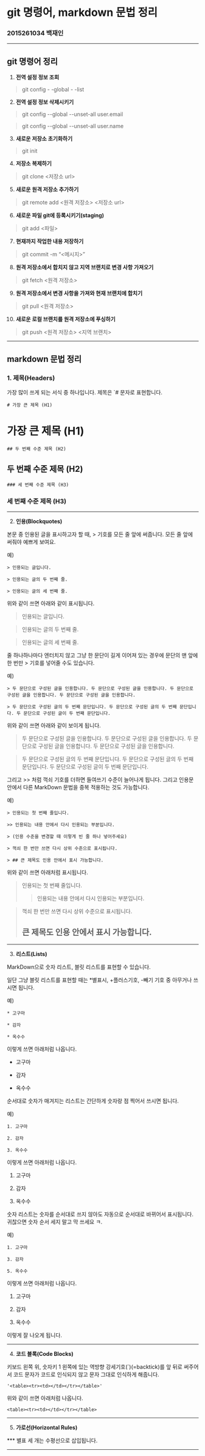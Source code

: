 # git 명령어, markdown 문법 정리
### 2015261034 백재인
***
## git 명령어 정리
1. **전역 설정 정보 조회**
> git config - -global - -list
2. **전역 설정 정보 삭제시키기**
> git config --global --unset-all user.email

> git config --global --unset-all user.name
3. **새로운 저장소 초기화하기**
> git init
4. **저장소 복제하기**
> git clone <저장소 url>
5. **새로운 원격 저장소 추가하기**
> git remote add <원격 저장소> <저장소 url>
6. **새로운 파일 git에 등록시키기(staging)**
> git add <파일>
7. **현재까지 작업한 내용 저장하기**
> git commit -m “<메시지>”
8. **원격 저장소에서 합치지 않고 지역 브랜치로 변경 사항 가져오기**
> git fetch <원격 저장소>
9. **원격 저장소에서 변경 사항을 가져와 현재 브랜치에 합치기**
> git pull <원격 저장소>
10. **새로운 로컬 브랜치를 원격 저장소에 푸싱하기**
> git push <원격 저장소> <지역 브랜치>
***
## markdown 문법 정리
### 1. **제목(Headers)**

가장 많이 쓰게 되는 서식 중 하나입니다. 제목은 `# 문자로 표현합니다.

`# 가장 큰 제목 (H1)`
# 가장 큰 제목 (H1)
`## 두 번째 수준 제목 (H2)`
## 두 번째 수준 제목 (H2)
`### 세 번째 수준 제목 (H3)`
### 세 번째 수준 제목 (H3)
***
2. **인용(Blockquotes)**

본문 중 인용된 글을 표시하고자 할 때, > 기호를 모든 줄 앞에 써줍니다. 모든 줄 앞에 써줘야 예쁘게 보여요.

예)

`> 인용되는 글입니다.`

`> 인용되는 글의 두 번째 줄.`

`> 인용되는 글의 세 번째 줄.`

위와 같이 쓰면 아래와 같이 표시됩니다.

> 인용되는 글입니다.

> 인용되는 글의 두 번째 줄.

> 인용되는 글의 세 번째 줄.

줄 하나하나마다 엔터치지 않고 그냥 한 문단이 길게 이어져 있는 경우에 문단의 맨 앞에 한 번만 > 기호를 넣어줄 수도 있습니다.

예)

`> 두 문단으로 구성된 글을 인용합니다. 두 문단으로 구성된 글을 인용합니다. 두 문단으로 구성된 글을 인용합니다. 두 문단으로 구성된 글을 인용합니다.`

`> 두 문단으로 구성된 글의 두 번째 문단입니다. 두 문단으로 구성된 글의 두 번째 문단입니다. 두 문단으로 구성된 글이 두 번째 문단입니다.`

위와 같이 쓰면 아래와 같이 보이게 됩니다.

> 두 문단으로 구성된 글을 인용합니다. 두 문단으로 구성된 글을 인용합니다. 두 문단으로 구성된 글을 인용합니다. 두 문단으로 구성된 글을 인용합니다.

> 두 문단으로 구성된 글의 두 번째 문단입니다. 두 문단으로 구성된 글의 두 번째 문단입니다. 두 문단으로 구성된 글이 두 번째 문단입니다.

그리고 >> 처럼 꺽쇠 기호를 더하면 들여쓰기 수준이 늘어나게 됩니다. 그리고 인용문 안에서 다른 MarkDown 문법을 중복 적용하는 것도 가능합니다.

예)

`> 인용되는 첫 번째 줄입니다.`

`>> 인용되는 내용 안에서 다시 인용되는 부분입니다.`

`> (인용 수준을 변경할 때 이렇게 빈 줄 하나 넣어주세요)`

`> 꺽쇠 한 번만 쓰면 다시 상위 수준으로 표시됩니다.`

`> ## 큰 제목도 인용 안에서 표시 가능합니다.`

위와 같이 쓰면 아래처럼 표시됩니다.

> 인용되는 첫 번째 줄입니다.
>> 인용되는 내용 안에서 다시 인용되는 부분입니다.

> 꺽쇠 한 번만 쓰면 다시 상위 수준으로 표시됩니다.
> ## 큰 제목도 인용 안에서 표시 가능합니다.
***
3. **리스트(Lists)**

MarkDown으로 숫자 리스트, 블릿 리스트를 표현할 수 있습니다.

일단 그냥 블릿 리스트를 표현할 때는 *별표시, +플러스기호, -빼기 기호 중 아무거나 쓰시면 됩니다.

예)

`* 고구마`

`* 감자`

`* 옥수수`

이렇게 쓰면 아래처럼 나옵니다.

* 고구마

* 감자

* 옥수수

순서대로 숫자가 매겨지는 리스트는 간단하게 숫자랑 점 찍어서 쓰시면 됩니다.

예)

`1. 고구마`

`2. 감자`

`3. 옥수수`

이렇게 쓰면 아래처럼 나옵니다.

1. 고구마

2. 감자

3. 옥수수

숫자 리스트는 숫자를 순서대로 쓰지 않아도 자동으로 순서대로 바뀌어서 표시됩니다. 귀찮으면 숫자 순서 세지 말고 막 쓰세요 ㅋ.

예)

`1. 고구마`

`3. 감자`

`5. 옥수수`

이렇게 쓰면 아래처럼 나옵니다.

1. 고구마

3. 감자

5. 옥수수

이렇게 잘 나오게 됩니다.
***
4. **코드 블록(Code Blocks)**

키보드 왼쪽 위, 숫자키 1 왼쪽에 있는 역방향 강세기호(`)(=backtick)를 앞 뒤로 써주어서 코드 문자가 코드로 인식되지 않고 문자 그대로 인식하게 해줍니다.

`'<table><tr><td></td></tr></table>'`

위와 같이 쓰면 아래처럼 나옵니다.

`<table><tr><td></td></tr></table>`
***
5. **가로선(Horizontal Rules)**

*** 별표 세 개는 수평선으로 삽입됩니다.
***
